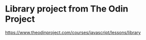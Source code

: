 # Library project from The Odin Project

https://www.theodinproject.com/courses/javascript/lessons/library
